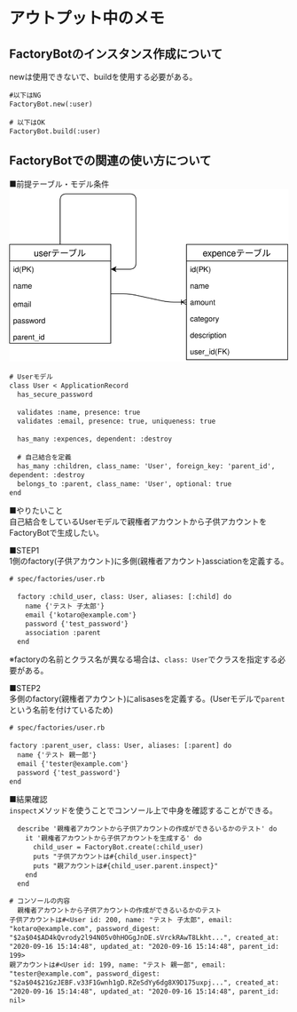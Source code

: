 # アウトプット中のメモ  
## FactoryBotのインスタンス作成について
newは使用できないで、buildを使用する必要がある。  
```
#以下はNG
FactoryBot.new(:user)

# 以下はOK
FactoryBot.build(:user)
```

## FactoryBotでの関連の使い方について  
■前提テーブル・モデル条件  
 ![前提のテーブル](ER.drawio.svg)  
```
# Userモデル  
class User < ApplicationRecord
  has_secure_password

  validates :name, presence: true
  validates :email, presence: true, uniqueness: true

  has_many :expences, dependent: :destroy

  # 自己結合を定義
  has_many :children, class_name: 'User', foreign_key: 'parent_id', dependent: :destroy
  belongs_to :parent, class_name: 'User', optional: true
end
```

■やりたいこと  
自己結合をしているUserモデルで親権者アカウントから子供アカウントをFactoryBotで生成したい。  

■STEP1  
1側のfactory(子供アカウント)に多側(親権者アカウント)assciationを定義する。  
```
# spec/factories/user.rb

  factory :child_user, class: User, aliases: [:child] do
    name {'テスト 子太郎'}
    email {'kotaro@example.com'}
    password {'test_password'}
    association :parent
  end
```
※factoryの名前とクラス名が異なる場合は、`class: User`でクラスを指定する必要がある。  

■STEP2  
多側のfactory(親権者アカウント)にalisasesを定義する。(Userモデルで`parent`という名前を付けているため)  
```
# spec/factories/user.rb

factory :parent_user, class: User, aliases: [:parent] do
  name {'テスト 親一郎'}
  email {'tester@example.com'}
  password {'test_password'}
end
```

■結果確認  
`inspect`メソッドを使うことでコンソール上で中身を確認することができる。  
```
  describe '親権者アカウントから子供アカウントの作成ができるいるかのテスト' do
    it '親権者アカウントから子供アカウントを生成する' do
      child_user = FactoryBot.create(:child_user)
      puts "子供アカウントは#{child_user.inspect}"
      puts "親アカウントは#{child_user.parent.inspect}"
    end
  end
```

```
# コンソールの内容  
  親権者アカウントから子供アカウントの作成ができるいるかのテスト
子供アカウントは#<User id: 200, name: "テスト 子太郎", email: "kotaro@example.com", password_digest: "$2a$04$AD4kQvrody2l94N05v0hHOGgJnDE.sVrckRAwT8Lkht...", created_at: "2020-09-16 15:14:48", updated_at: "2020-09-16 15:14:48", parent_id: 199>
親アカウントは#<User id: 199, name: "テスト 親一郎", email: "tester@example.com", password_digest: "$2a$04$21GzJEBF.v33F1Gwnh1gD.RZeSdYy6dg8X9D175uxpj...", created_at: "2020-09-16 15:14:48", updated_at: "2020-09-16 15:14:48", parent_id: nil>
```